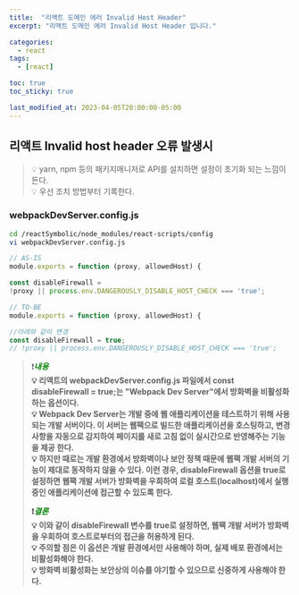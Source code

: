 ```yaml
---
title:  "리액트 도메인 에러 Invalid Host Header"
excerpt: "리액트 도메인 에러 Invalid Host Header 입니다."

categories:
  - react
tags:
  - [react]

toc: true
toc_sticky: true

last_modified_at: 2023-04-05T20:00:00-05:00
---
```


## 리액트 Invalid host header 오류 발생시
> 💡 yarn, npm 등의 패키지매니저로 API를 설치하면 설정이 초기화 되는 느낌이든다.    
> 💡 우선 조치 방법부터 기록한다.


### webpackDevServer.config.js

```bash
cd /reactSymbolic/node_modules/react-scripts/config
vi webpackDevServer.config.js

```

```js
// AS-IS
module.exports = function (proxy, allowedHost) {

const disableFirewall = 
!proxy || process.env.DANGEROUSLY_DISABLE_HOST_CHECK === 'true';

```

```js
// TO-BE
module.exports = function (proxy, allowedHost) {

//아래와 같이 변경
const disableFirewall = true;
// !proxy || process.env.DANGEROUSLY_DISABLE_HOST_CHECK === 'true';

```

> ❗<span style="color:green"><b>***내용***</span>  
> 💡 리액트의 webpackDevServer.config.js 파일에서 const disableFirewall = true;는 "Webpack Dev Server"에서 방화벽을 비활성화하는 옵션이다.  
> 💡 Webpack Dev Server는 개발 중에 웹 애플리케이션을 테스트하기 위해 사용되는 개발 서버이다. 이 서버는 웹팩으로 빌드한 애플리케이션을 호스팅하고, 변경 사항을 자동으로 감지하여 페이지를 새로 고침 없이 실시간으로 반영해주는 기능을 제공 한다.  
> 💡 하지만 때로는 개발 환경에서 방화벽이나 보안 정책 때문에 웹팩 개발 서버의 기능이 제대로 동작하지 않을 수 있다. 이런 경우, disableFirewall 옵션을 true로 설정하면 웹팩 개발 서버가 방화벽을 우회하여 로컬 호스트(localhost)에서 실행 중인 애플리케이션에 접근할 수 있도록 한다.  
> 
> ❗<span style="color:green"><b>***결론***</b></span>  
> 💡 이와 같이 disableFirewall 변수를 true로 설정하면, 웹팩 개발 서버가 방화벽을 우회하여 호스트로부터의 접근을 허용하게 된다.  
> 💡 주의할 점은 이 옵션은 개발 환경에서만 사용해야 하며, 실제 배포 환경에서는 비활성화해야 한다.  
> 💡 방화벽 비활성화는 보안상의 이슈를 야기할 수 있으므로 신중하게 사용해야 한다.  
